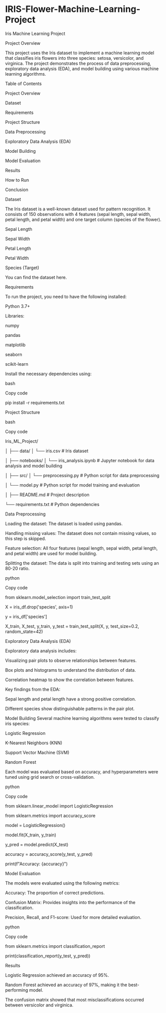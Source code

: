 # IRIS-Flower-Machine-Learning-Project


Iris Machine Learning Project

Project Overview

This project uses the Iris dataset to implement a machine learning model that classifies iris flowers into three species: setosa, versicolor, and virginica. The project demonstrates the process of data preprocessing, exploratory data analysis (EDA), and model building using various machine learning algorithms.


Table of Contents

Project Overview

Dataset

Requirements
                  
Project Structure

Data Preprocessing

Exploratory Data Analysis (EDA)

Model Building

Model Evaluation

Results

How to Run

Conclusion

Dataset

The Iris dataset is a well-known dataset used for pattern recognition. It consists of 150 observations with 4 features (sepal length, sepal width, petal length, and petal width) and one target column (species of the flower).


Sepal Length

Sepal Width

Petal Length

Petal Width

Species (Target)

You can find the dataset here.

Requirements

To run the project, you need to have the following installed:

Python 3.7+

Libraries:

numpy

pandas

matplotlib

seaborn

scikit-learn

Install the necessary dependencies using:

bash

Copy code

pip install -r requirements.txt

Project Structure

bash

Copy code

Iris_ML_Project/

│
├── data/
│   └── iris.csv              # Iris dataset

│
├── notebooks/
│   └── iris_analysis.ipynb    # Jupyter notebook for data analysis and model building

│
├── src/
│   └── preprocessing.py       # Python script for data preprocessing

│   └── model.py               # Python script for model training and evaluation

│
├── README.md                  # Project description

└── requirements.txt           # Python dependencies

Data Preprocessing

Loading the dataset: The dataset is loaded using pandas.

Handling missing values: The dataset does not contain missing values, so this step is skipped.

Feature selection: All four features (sepal length, sepal width, petal length, and petal width) are used for model building.

Splitting the dataset: The data is split into training and testing sets using an 80-20 ratio.

python

Copy code

from sklearn.model_selection import train_test_split

X = iris_df.drop('species', axis=1)

y = iris_df['species']

X_train, X_test, y_train, y_test = train_test_split(X, y, test_size=0.2, random_state=42)

Exploratory Data Analysis (EDA)

Exploratory data analysis includes:

Visualizing pair plots to observe relationships between features.

Box plots and histograms to understand the distribution of data.

Correlation heatmap to show the correlation between features.

Key findings from the EDA:

Sepal length and petal length have a strong positive correlation.

Different species show distinguishable patterns in the pair plot.

Model Building
Several machine learning algorithms were tested to classify iris species:

Logistic Regression

K-Nearest Neighbors (KNN)

Support Vector Machine (SVM)

Random Forest

Each model was evaluated based on accuracy, and hyperparameters were tuned using grid search or cross-validation.

python

Copy code

from sklearn.linear_model import LogisticRegression

from sklearn.metrics import accuracy_score

model = LogisticRegression()

model.fit(X_train, y_train)

y_pred = model.predict(X_test)

accuracy = accuracy_score(y_test, y_pred)

print(f"Accuracy: {accuracy}")

Model Evaluation

The models were evaluated using the following metrics:

Accuracy: The proportion of correct predictions.

Confusion Matrix: Provides insights into the performance of the classification.

Precision, Recall, and F1-score: Used for more detailed evaluation.

python

Copy code

from sklearn.metrics import classification_report

print(classification_report(y_test, y_pred))

Results

Logistic Regression achieved an accuracy of 95%.

Random Forest achieved an accuracy of 97%, making it the best-performing model.

The confusion matrix showed that most misclassifications occurred between versicolor and virginica.
